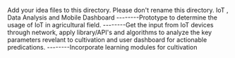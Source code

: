Add your idea files to this directory. Please don't rename this directory.
IoT , Data Analysis and Mobile Dashboard
--------Prototype to determine the usage of IoT in agricultural field.
--------Get the input from IoT devices through network, apply library/API's and algorithms to analyze the key parameters revelant to cultivation and user dashboard for actionable predications.
--------Incorporate learning modules for cultivation

